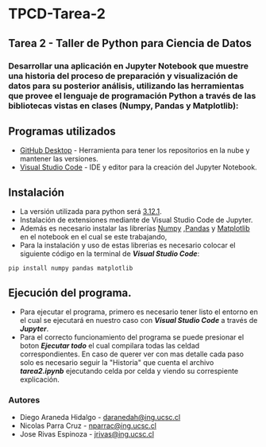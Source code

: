 # TPCD-Tarea-2

## Tarea 2 - Taller de Python para Ciencia de Datos

### Desarrollar una aplicación en Jupyter Notebook que muestre una historia del proceso de preparación y visualización de datos para su posterior análisis, utilizando las herramientas que provee el lenguaje de programación Python a través de las bibliotecas vistas en clases (Numpy, Pandas y Matplotlib):

## Programas utilizados 

* [GitHub Desktop](https://desktop.github.com/) - Herramienta para tener los repositorios en la nube y mantener las versiones.
* [Visual Studio Code](https://visualstudio.microsoft.com/es/) - IDE y editor para la creación del Jupyter Notebook.


## Instalación
* La versión utilizada para python será [3.12.1](https://www.python.org/downloads/).
* Instalación de extensiones mediante de Visual Studio Code de Jupyter.
* Además es necesario instalar las librerías [Numpy](https://numpy.org/) ,[Pandas](https://pandas.pydata.org/) y [Matplotlib](https://matplotlib.org/)  en el notebook en el cual se este trabajando,
* Para la instalación y uso de estas librerias es necesario colocar el siguiente código en la terminal de ***Visual Studio Code***:
 ```
 pip install numpy pandas matplotlib
 ```
 

## Ejecución del programa.

* Para ejecutar el programa, primero es necesario tener listo el entorno en el cual se ejecutará en nuestro caso con ***Visual Studio Code*** a través de ***Jupyter***.
* Para el correcto funcionamiento del programa se puede presionar el boton ***Ejecutar todo*** el cual compilara todas las celdad correspondientes. En caso de querer ver con mas detalle cada paso solo es necesario seguir la "Historia" que cuenta el archivo ***tarea2.ipynb*** ejecutando celda por celda y viendo su correspiente explicación.



### Autores
* Diego Araneda Hidalgo - daranedah@ing.ucsc.cl
* Nicolas Parra Cruz - nparrac@ing.ucsc.cl
* Jose Rivas Espinoza - jrivas@ing.ucsc.cl
